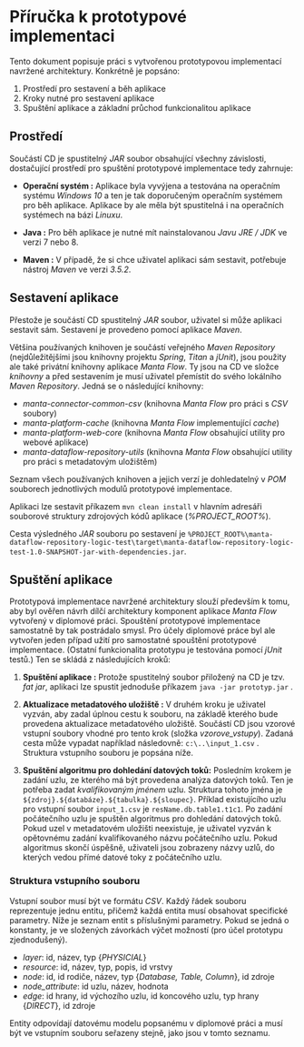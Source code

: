 # Příručka k prototypové implementaci

Tento dokument popisuje práci s vytvořenou prototypovou implementací navržené architektury. Konkrétně je popsáno:

1. Prostředí pro sestavení a běh aplikace
2. Kroky nutné pro sestavení aplikace
3. Spuštění aplikace a základní průchod funkcionalitou aplikace

## Prostředí
Součástí CD je spustitelný *JAR* soubor obsahující všechny závislosti, dostačující prostředí pro spuštění prototypové implementace tedy zahrnuje:

- **Operační systém :** Aplikace byla vyvýjena a testována na operačním systému *Windows 10* a ten je tak doporučeným operačním systémem pro běh aplikace. Aplikace by ale měla být spustitelná i na operačních systémech na bázi *Linuxu*.

- **Java :** Pro běh aplikace je nutné mít nainstalovanou *Javu JRE / JDK* ve verzi 7 nebo 8.  

- **Maven :** V případě, že si chce uživatel aplikaci sám sestavit, potřebuje nástroj *Maven* ve verzi *3.5.2*.

## Sestavení aplikace
Přestože je součástí CD spustitelný *JAR* soubor, uživatel si může aplikaci sestavit sám. Sestavení je provedeno pomocí aplikace *Maven*.

Většina používaných knihoven je součástí veřejného *Maven Repository* (nejdůležitějšími jsou knihovny projektu *Spring*, *Titan* a *jUnit*), jsou použity ale také privátní knihovny aplikace *Manta Flow*. Ty jsou na CD ve složce *knihovny* a před sestavením je musí uživatel přemístit do svého lokálního *Maven Repository*. Jedná se o následující knihovny:

- *manta-connector-common-csv* (knihovna *Manta Flow* pro práci s *CSV* soubory)
- *manta-platform-cache* (knihovna *Manta Flow* implementující *cache*)
- *manta-platform-web-core* (knihovna *Manta Flow* obsahující utility pro webové aplikace)
- *manta-dataflow-repository-utils* (knihovna *Manta Flow* obsahující utility pro práci s metadatovým uložištěm)

Seznam všech používaných knihoven a jejich verzí je dohledatelný v *POM* souborech jednotlivých modulů prototypové implementace.

Aplikaci lze sestavit příkazem `mvn clean install` v hlavním adresáři souborové struktury zdrojových kódů aplikace (*%PROJECT_ROOT%*).

Cesta výsledného *JAR* souboru po sestavení je `%PROJECT_ROOT%\manta-dataflow-repository-logic-test\target\manta-dataflow-repository-logic-test-1.0-SNAPSHOT-jar-with-dependencies.jar`.


## Spuštění aplikace

Prototypová implementace navržené architektury slouží především k tomu, aby byl ověřen návrh dílčí architektury komponent aplikace *Manta Flow* vytvořený v diplomové práci. Spouštění prototypové implementace samostatně by tak postrádalo smysl. Pro účely diplomové práce byl ale vytvořen jeden případ užití pro samostatné spouštění prototypové implementace. (Ostatní funkcionalita prototypu je testována pomocí *jUnit* testů.) Ten se skládá z následujících kroků:

1. **Spuštění aplikace :** Protože spustitelný soubor přiložený na CD je tzv. *fat jar*, aplikaci lze spustit jednoduše příkazem `java -jar prototyp.jar` .

2. **Aktualizace metadatového uložiště :** V druhém kroku je uživatel vyzván, aby zadal úplnou cestu k souboru, na základě kterého bude provedena aktualizace metadatového uložiště. Součástí CD jsou vzorové vstupní soubory vhodné pro tento krok (složka *vzorove_vstupy*). Zadaná cesta může vypadat například následovně: `c:\..\input_1.csv` . Struktura vstupního souboru je popsána níže.

3. **Spuštění algoritmu pro dohledání datových toků:** Posledním krokem je zadání uzlu, ze kterého má být provedena analýza datových toků. Ten je potřeba zadat *kvalifikovaným jménem* uzlu. Struktura tohoto jména je `${zdroj}.${databáze}.${tabulka}.${sloupec}`. Příklad existujícího uzlu pro vstupní soubor `input_1.csv` je `resName.db.table1.t1c1`. Po zadání počátečního uzlu je spuštěn algoritmus pro dohledání datových toků. Pokud uzel v metadatovém uložišti neexistuje, je uživatel vyzván k opětovnému zadání kvalifikovaného názvu počátečního uzlu. Pokud algoritmus skončí úspěšně, uživateli jsou zobrazeny názvy uzlů, do kterých vedou přímé datové toky z počátečního uzlu.  

### Struktura vstupního souboru

Vstupní soubor musí být ve formátu *CSV*. Každý řádek souboru reprezentuje jednu entitu, přičemž každá entita musí obsahovat specifické parametry. Níže je seznam entit s příslušnými parametry. Pokud se jedná o konstanty, je ve složených závorkách výčet možností (pro účel prototypu zjednodušený).  

- *layer*: id, název, typ {*PHYSICIAL*}
- *resource*: id, název, typ, popis, id vrstvy
- *node*: id, id rodiče, název, typ {*Database, Table, Column*}, id zdroje
- *node_attribute*: id uzlu, název, hodnota
- *edge*: id hrany, id výchozího uzlu, id koncového uzlu, typ hrany {*DIRECT*}, id zdroje

Entity odpovídají datovému modelu popsanému v diplomové práci a musí být ve vstupním souboru seřazeny stejně, jako jsou v tomto seznamu.   
